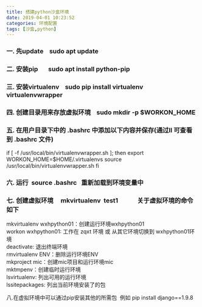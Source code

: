 ```yaml
---
title: 搭建python沙盒环境
date: 2019-04-01 10:23:52
categories: 环境配置
tags: [沙盒,python]
---
```


### 一. 先update    sudo apt update

### 二. 安装pip       sudo apt install python-pip

### 三.  安装virtualenv    sudo pip install virtualenv  virtualenvwrapper

### 四. 创建目录用来存放虚拟环境    sudo mkdir -p $WORKON_HOME

### 五. 在用户目录下中的 .bashrc 中添加以下内容并保存(通过ll 可查看到 .bashrc 文件)

if [ -f /usr/local/bin/virtualenvwrapper.sh ]; then
    export WORKON_HOME=$HOME/.virtualenvs
    source /usr/local/bin/virtualenvwrapper.sh
fi  

### 六. 运行  source .bashrc   重新加载到环境变量中

### 七. 创建虚拟环境     mkvirtualenv  test1             关于虚拟环境的命令如下

mkvirtualenv wxhpython01：创建运行环境wxhpython01  
workon wxhpython01: 工作在 zqxt 环境 或 从其它环境切换到 wxhpython01环境  
deactivate: 退出终端环境  
rmvirtualenv ENV：删除运行环境ENV  
mkproject mic：创建mic项目和运行环境mic  
mktmpenv：创建临时运行环境  
lsvirtualenv: 列出可用的运行环境  
lssitepackages: 列出当前环境安装了的包  

八.在虚拟环境中可以通过pip安装其他的所需包  例如 pip install django==1.9.8
